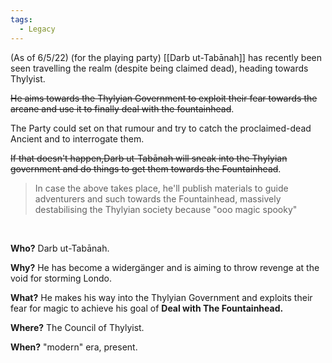 ```yaml
---
tags:
  - Legacy
---
```


(As of 6/5/22)
(for the playing party)
[[Darb ut-Tabānah]] has recently been seen travelling the realm (despite being claimed dead), heading towards Thylyist.

~~He aims towards the Thylyian Government to exploit their fear towards the arcane and use it to finally deal with the fountainhead~~.

The Party could set on that rumour and try to catch the proclaimed-dead Ancient and to interrogate them.

~~If that doesn't happen,Darb ut-Tabānah will sneak into the Thylyian government and do things to get them towards the Fountainhead~~.

> In case the above takes place, he'll publish materials to guide adventurers and such towards the Fountainhead, massively destabilising the Thylyian society because "ooo magic spooky"


 

**Who?** Darb ut-Tabānah.

**Why?** He has become a widergänger and is aiming to throw revenge at the void for storming Londo.

**What?** He makes his way into the Thylyian Government and exploits their fear for magic to achieve his goal of **Deal with The Fountainhead.**

**Where?** The Council of Thylyist.

**When?** "modern" era, present. 
